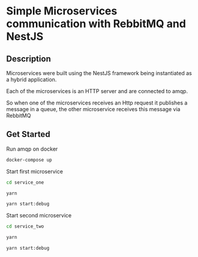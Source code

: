 # Simple Microservices communication with RebbitMQ and NestJS

## Description

Microservices were built using the NestJS framework being instantiated as a hybrid application.

Each of the microservices is an HTTP server and are connected to amqp.

So when one of the microservices receives an Http request it publishes a message in a queue, the other microservice receives this message via RebbitMQ

## Get Started

Run amqp on docker

```bash
docker-compose up
```

Start first microservice

```bash
cd service_one

yarn

yarn start:debug
```

Start second microservice

```bash
cd service_two

yarn

yarn start:debug
```
